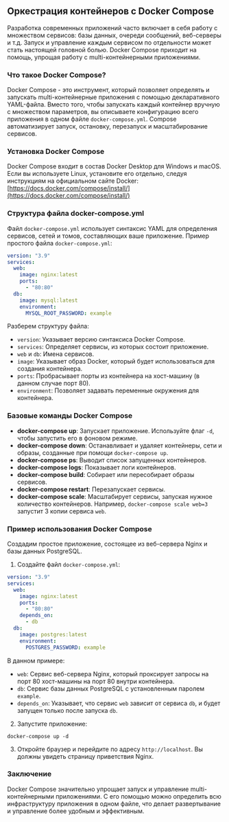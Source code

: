 ## Оркестрация контейнеров с Docker Compose

Разработка современных приложений часто включает в себя работу с множеством сервисов: базы данных, очереди сообщений, веб-серверы и т.д. Запуск и управление каждым сервисом по отдельности может стать настоящей головной болью. Docker Compose приходит на помощь, упрощая работу с multi-контейнерными приложениями.

### Что такое Docker Compose?

Docker Compose - это инструмент, который позволяет определять и запускать multi-контейнерные приложения с помощью декларативного YAML-файла. Вместо того, чтобы запускать каждый контейнер вручную с множеством параметров, вы описываете конфигурацию всего приложения в одном файле `docker-compose.yml`.  Compose автоматизирует запуск, остановку, перезапуск и масштабирование сервисов.

### Установка Docker Compose

Docker Compose входит в состав Docker Desktop для Windows и macOS. Если вы используете Linux, установите его отдельно, следуя инструкциям на официальном сайте Docker: [https://docs.docker.com/compose/install/](https://docs.docker.com/compose/install/)

### Структура файла docker-compose.yml

Файл `docker-compose.yml` использует синтаксис YAML для определения сервисов, сетей и томов, составляющих ваше приложение. Пример простого файла `docker-compose.yml`:

```yaml
version: "3.9"
services:
  web:
    image: nginx:latest
    ports:
      - "80:80"
  db:
    image: mysql:latest
    environment:
      MYSQL_ROOT_PASSWORD: example
```

Разберем структуру файла:

- `version`: Указывает версию синтаксиса Docker Compose.
- `services`: Определяет сервисы, из которых состоит приложение.
- `web` и `db`: Имена сервисов.
- `image`: Указывает образ Docker, который будет использоваться для создания контейнера.
- `ports`: Пробрасывает порты из контейнера на хост-машину (в данном случае порт 80).
- `environment`: Позволяет задавать переменные окружения для контейнера.

### Базовые команды Docker Compose

- **docker-compose up**: Запускает приложение. Используйте флаг `-d`, чтобы запустить его в фоновом режиме.
- **docker-compose down**: Останавливает и удаляет контейнеры, сети и образы, созданные при помощи `docker-compose up`.
- **docker-compose ps**: Выводит список запущенных контейнеров.
- **docker-compose logs**: Показывает логи контейнеров.
- **docker-compose build**: Собирает или пересобирает образы сервисов.
- **docker-compose restart**: Перезапускает сервисы.
- **docker-compose scale**: Масштабирует сервисы, запуская нужное количество контейнеров. Например, `docker-compose scale web=3` запустит 3 копии сервиса `web`.

### Пример использования Docker Compose

Создадим простое приложение, состоящее из веб-сервера Nginx и базы данных PostgreSQL. 

1. Создайте файл `docker-compose.yml`:

```yaml
version: "3.9"
services:
  web:
    image: nginx:latest
    ports:
      - "80:80"
    depends_on:
      - db
  db:
    image: postgres:latest
    environment:
      POSTGRES_PASSWORD: example
```

В данном примере:

- `web`: Сервис веб-сервера Nginx, который проксирует запросы на порт 80 хост-машины на порт 80 внутри контейнера.
- `db`: Сервис базы данных PostgreSQL с установленным паролем `example`.
- `depends_on`: Указывает, что сервис `web` зависит от сервиса `db`, 
   и будет запущен только после запуска `db`.

2. Запустите приложение:

```
docker-compose up -d
```

3. Откройте браузер и перейдите по адресу `http://localhost`. Вы должны увидеть страницу приветствия Nginx.

### Заключение

Docker Compose значительно упрощает запуск и управление multi-контейнерными приложениями. С его помощью можно определить всю инфраструктуру приложения в одном файле, что делает развертывание и управление более удобным и эффективным. 
